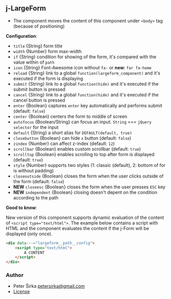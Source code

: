 ## j-LargeForm

- The component moves the content of this component under `<body>` tag (because of positioning)

__Configuration__:

- `title` {String} form title
- `width` {Number} form max-width
- `if` {String} condition for showing of the form, it's compared with the value within of `path`
- `icon` {String} Font-Awesome icon without `fa-` or __new__: `far fa-home`
- `reload` {String} link to a global `function(largeform_component)` and it's executed if the form is displaying
- `submit` {String} link to a global `function(hide)` and it's executed if the submit button is pressed
- `cancel` {String} link to a global `function(hide)` and it's executed if the cancel button is pressed
- `enter` {Boolean} captures `enter` key automatically and performs submit (default: `false`)
- `center` {Boolean} centers the form to middle of screen
- `autofocus` {Boolean/String} can focus an input. `String` === `jQuery selector` for the input
- `default` {String} a short alias for `DEFAULT(default, true)`
- `closebutton` {Boolean} can hide `x` button (default: `false`)
- `zindex` {Number} can affect z-index (default: `12`)
- `scrollbar` {Boolean} enables custom scrollbar (default: `true`)
- `scrolltop` {Boolean} enables scrolling to top after form is displayed (default: `true`)
- `style` {Number} supports two styles (1: classic (default), 2: bottom of for is without padding)
- `closeoutside` {Boolean} closes the form when the user clicks outside of the form (default: `false`)
- __NEW__ `closeesc` {Boolean} closes the form when the user presses `ESC` key
- __NEW__ `independent` {Boolean} closing doesn't depent on the condition according to the path

__Good to know__:

New version of this component supports dynamic evaluation of the content of `<script type="text/html">`. The example below contains a script with HTML and the component evaluates the content if the j-Form will be displayed (only once).

```html
<div data---="largeform__path__config">
	<script type="text/html">
		A CONTENT
	</script>
</div>
```

### Author

- Peter Širka <petersirka@gmail.com>
- [License](https://www.totaljs.com/license/)